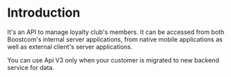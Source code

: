 # Introduction

It's an API to manage loyalty club's members.
It can be accessed from both Boostcom's internal server applications, from native mobile applications as well as external client's server applications.

<aside class="notice">
You can use Api V3 only when your customer is migrated to new backend service for data.
</aside>
